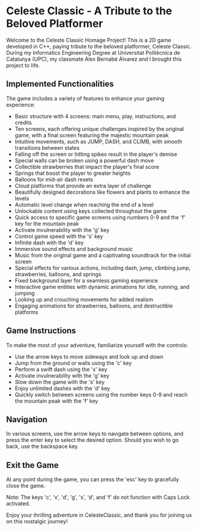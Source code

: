 # Celeste Classic - A Tribute to the Beloved Platformer

Welcome to the Celeste Classic Homage Project! This is a 2D game developed in C++, paying tribute to the beloved platformer, Celeste Classic. During my Informatics Engineering Degree at Universitat Politècnica de Catalunya (UPC), my classmate Alex Bernabé Álvarez and I brought this project to life.

## Implemented Functionalities

The game includes a variety of features to enhance your gaming experience:

- Basic structure with 4 screens: main menu, play, instructions, and credits
- Ten screens, each offering unique challenges inspired by the original game, with a final screen featuring the majestic mountain peak
- Intuitive movements, such as JUMP, DASH, and CLIMB, with smooth transitions between states
- Falling off the screen or hitting spikes result in the player's demise
- Special walls can be broken using a powerful dash move
- Collectible strawberries that impact the player's final score
- Springs that boost the player to greater heights
- Balloons for mid-air dash resets
- Cloud platforms that provide an extra layer of challenge
- Beautifully designed decorations like flowers and plants to enhance the levels
- Automatic level change when reaching the end of a level
- Unlockable content using keys collected throughout the game
- Quick access to specific game screens using numbers 0-9 and the 'f' key for the mountain peak
- Activate invulnerability with the 'g' key
- Control game speed with the 's' key
- Infinite dash with the 'd' key
- Immersive sound effects and background music
- Music from the original game and a captivating soundtrack for the initial screen
- Special effects for various actions, including dash, jump, climbing jump, strawberries, balloons, and springs
- Fixed background layer for a seamless gaming experience
- Interactive game entities with dynamic animations for idle, running, and jumping
- Looking up and crouching movements for added realism
- Engaging animations for strawberries, balloons, and destructible platforms

## Game Instructions

To make the most of your adventure, familiarize yourself with the controls:

- Use the arrow keys to move sideways and look up and down
- Jump from the ground or walls using the 'c' key
- Perform a swift dash using the 'x' key
- Activate invulnerability with the 'g' key
- Slow down the game with the 's' key
- Enjoy unlimited dashes with the 'd' key
- Quickly switch between screens using the number keys 0-9 and reach the mountain peak with the 'f' key

## Navigation

In various screens, use the arrow keys to navigate between options, and press the enter key to select the desired option. Should you wish to go back, use the backspace key.

## Exit the Game

At any point during the game, you can press the 'esc' key to gracefully close the game.

Note: The keys 'c', 'x', 'd', 'g', 's', 'd', and 'f' do not function with Caps Lock activated.

Enjoy your thrilling adventure in CelesteClassic, and thank you for joining us on this nostalgic journey!
